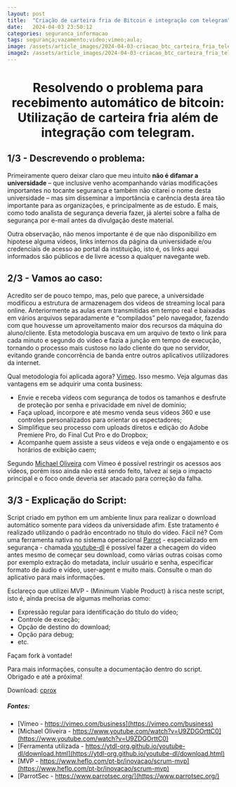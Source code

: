 ```yaml
---
layout: post
title:  "Criação de carteira fria de Bitcoin e integração com telegram"
date:   2024-04-03 23:50:12
categories: seguranca_informacao
tags: segurança;vazamento;video;vimeo;aula;
image: /assets/article_images/2024-04-03-criacao_btc_carteira_fria_telegram/capa3_btc_telegram
image2: /assets/article_images/2024-04-03-criacao_btc_carteira_fria_telegram/capa3_btc_telegram
---
```

#	<center>Resolvendo o problema para recebimento automático de bitcoin: Utilização de carteira fria além de integração com telegram.</center>

>

## 1/3 - Descrevendo o problema:
Primeiramente quero deixar claro que meu intuito **não é difamar a universidade** – que inclusive venho acompanhando várias modificações importantes no tocante segurança e também não citarei o nome desta universidade – mas sim disseminar a importância e carência desta área tão importante para as organizações, e principalmente as de estudo. E mais, como todo analista de segurança deveria fazer, já alertei sobre a falha de segurança por e-mail antes da divulgação deste material.

Outra observação, não menos importante é de que não disponibilizo em hipotese alguma vídeos, links internos da página da universidade e/ou credenciais de acesso ao portal da instituição, isto é, os links aqui informados são públicos e de livre acesso a qualquer navegante web.

## 2/3 - Vamos ao caso:
Acredito ser de pouco tempo, mas, pelo que parece, a universidade modificou a estrutura de armazenagem dos vídeos de streaming local para online. Anteriormente as aulas eram transmitidas em tempo real e baixadas em vários arquivos separadamente e “compilados” pelo navegador, fazendo com que houvesse um aproveitamento maior dos recursos da máquina do aluno/cliente. Esta metodologia buscava em um arquivo de texto o link para cada minuto e segundo do vídeo e fazia a junção em tempo de execução, tornando o processo mais custoso no lado cliente do que no servidor, evitando grande concorrência de banda entre outros aplicativos utilizadores da internet.

Qual metodologia foi aplicada agora? [Vimeo](https://www.vimeo.com). Isso mesmo. 
Veja algumas das vantagens em se adquirir uma conta business:
- Envie e receba vídeos com segurança de todos os tamanhos e desfrute de proteção por senha e privacidade em nível de domínio;
- Faça upload, incorpore e até mesmo venda seus vídeos 360 e use controles personalizados para orientar os espectadores;    
- Simplifique seu processo com uploads diretos e edição do Adobe Premiere Pro, do Final Cut Pro e do Dropbox;    
- Acompanhe quem assiste a seus vídeos e veja onde o engajamento e os horários de exibição caem;
   
Segundo [Michael Oliveira](https://www.youtube.com/watch?v=U9ZDGOrttC0) com Vímeo é possível restringir os acessos aos vídeos, porém isso ainda não está sendo feito, talvez aí seja o impacto principal e o foco onde deveria ser atacado para correção da falha.

## 3/3 - Explicação do Script:
Script criado em python em um ambiente linux para realizar o download automático somente para vídeos da universidade afim. Este tratamento é realizado utilizando o padrão encontrado no título do vídeo. Fácil né?
Com uma ferramenta nativa no sistema operacional [Parrot](https://www.parrotsec.org/) - especializado em segurança - chamada [youtube-dl](https://ytdl-org.github.io/youtube-dl/download.html) é possível fazer a checagem do vídeo antes mesmo de começar seu download, como várias outras coisas como por exemplo extração do metadata, incluir usuário e senha, especificar formato de áudio e vídeo, user-agent e muito mais. Consulte o man do aplicativo para mais informações.

Esclareço que utilizei MVP - (Minimum Viable Product) à risca neste script, isto é, ainda precisa de algumas melhorias como: 
- Expressão regular para identificação do título do vídeo;
- Controle de exceção;
- Opção de destino do download;
- Opção para debug;
- etc.

Façam fork à vontade!

Para mais informações, consulte a documentação dentro do script.
Obrigado e até a próxima!

Download: [cprox](https://github.com/jonathanscheibel/cprox)

##### Fontes:
- [Vímeo - https://vimeo.com/business](https://vimeo.com/business)
- [Michael Oliveira - https://www.youtube.com/watch?v=U9ZDGOrttC0](https://www.youtube.com/watch?v=U9ZDGOrttC0)
- [Ferramenta utilizada - https://ytdl-org.github.io/youtube-dl/download.html](https://ytdl-org.github.io/youtube-dl/download.html)
- [MVP - https://www.heflo.com/pt-br/inovacao/scrum-mvp](https://www.heflo.com/pt-br/inovacao/scrum-mvp)
- [ParrotSec - https://www.parrotsec.org/](https://www.parrotsec.org/)

